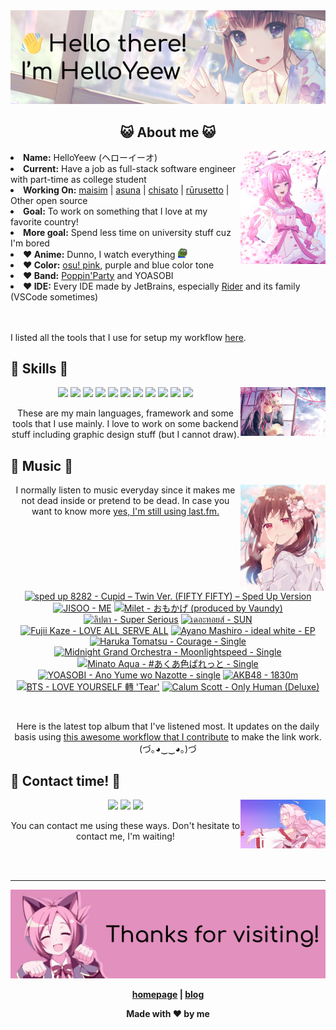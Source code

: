 <img src="welcome-banner.png" alt="Welcome!">

<h2 align="center">😺 About me 😺</h2> 
<img src="helloyeewchan.jpg" width="27%" align="right">
<li><b>Name:</b> HelloYeew (ヘローイーオ)</li>
<li><b>Current:</b> Have a job as full-stack software engineer with part-time as college student</li>
<li><b>Working On:</b> <a href="https://github.com/HelloYeew/maisim">maisim</a> | <a href="https://github.com/HelloYeew/asuna">asuna</a> | <a href="https://github.com/HelloYeew/chisato">chisato</a> | <a href="https://github.com/Rurusetto/rurusetto">rūrusetto</a> | Other open source</li>
<li><b>Goal:</b> To work on something that I love at my favorite country!</li>
<li><b>More goal:</b> Spend less time on university stuff cuz I'm bored</li>
<li><b>❤️ Anime:</b> Dunno, I watch everything <img src="twitch-emoji/YEP.png" width="3%" vertical-align="middle"></li>
<li><b>❤️ Color:</b> <a href="https://www.color-hex.com/color-palette/104633">osu! pink</a>, purple and blue color tone</li>
<li><b>❤️ Band:</b> <a href="https://bandori.fandom.com/wiki/Poppin%27Party">Poppin'Party</a> and YOASOBI</li>
<li><b>❤️ IDE:</b> Every IDE made by JetBrains, especially <a href="https://www.jetbrains.com/rider/">Rider</a> and its family</li> (VSCode sometimes)
<br>
<br>
<br>

<p>I listed all the tools that I use for setup my workflow <a href="https://github.com/HelloYeew/workflow-setup">here</a>.</p>

## 📇 Skills 📇

<img src="knowledge-pic.png" width="27%" align="right">
<p align="center"><img src="https://img.shields.io/badge/-python-3776AB.svg?&style=for-the-badge&logo=python&logoColor=white"/> <img src="https://img.shields.io/badge/-django-092E20.svg?&style=for-the-badge&logo=django&logoColor=white"/> <img src="https://img.shields.io/badge/-csharp-239120.svg?&style=for-the-badge&logo=csharp&logoColor=white"/> <img src="https://img.shields.io/badge/-javascript-F7DF1E.svg?&style=for-the-badge&logo=javascript&logoColor=black"/> <img src="https://img.shields.io/badge/java-007396.svg?&style=for-the-badge&logo=java&logoColor=white"/> <img src="https://img.shields.io/badge/-html5-E34F26.svg?&style=for-the-badge&logo=html5&logoColor=white"/> <img src="https://img.shields.io/badge/-css3-1572B6.svg?&style=for-the-badge&logo=css3&logoColor=white"/> <img src="https://img.shields.io/badge/-nginx-009639.svg?&style=for-the-badge&logo=nginx&logoColor=white"/> <img src="https://img.shields.io/badge/-digitalocean-0080FF.svg?&style=for-the-badge&logo=digitalocean&logoColor=white"/> <img src="https://img.shields.io/badge/-svelte-FF3E00.svg?&style=for-the-badge&logo=svelte&logoColor=white"/> <img src="https://img.shields.io/badge/-tailwind CSS-06B6D4.svg?&style=for-the-badge&logo=Tailwind CSS&logoColor=white"/>

<p align="center">These are my main languages, framework and some tools that I use mainly. I love to work on some backend stuff including graphic design stuff (but I cannot draw).</p>

## 🎵 Music 🎵

<img src="music-pic.png" width="27%" align="right">

<p align="center">I normally listen to music everyday since it makes me not dead inside or pretend to be dead. In case you want to know more <a href="https://www.last.fm/user/HelloYeew">yes, I'm still using last.fm.</p>
  
<br>

<!-- lastfm -->
<p align="center"><a href="https://www.last.fm/music/sped+up+8282/Cupid+%E2%80%93+Twin+Ver.+(FIFTY+FIFTY)+%E2%80%93+Sped+Up+Version"><img src="https://lastfm.freetls.fastly.net/i/u/64s/4ef74e3ac8cde829d46ee39f749bb0f6.jpg" title="sped up 8282 - Cupid – Twin Ver. (FIFTY FIFTY) – Sped Up Version"></a> <a href="https://www.last.fm/music/JISOO/ME"><img src="https://lastfm.freetls.fastly.net/i/u/64s/64203b204e3b210f2cc15902ce687e6c.jpg" title="JISOO - ME"></a> <a href="https://www.last.fm/music/Milet/%E3%81%8A%E3%82%82%E3%81%8B%E3%81%92+(produced+by+Vaundy)"><img src="https://lastfm.freetls.fastly.net/i/u/64s/e8b4347b98428c2b62e67954b4d30d96.png" title="Milet - おもかげ (produced by Vaundy)"></a> <a href="https://www.last.fm/music/%E0%B8%A5%E0%B8%B4%E0%B8%9B%E0%B8%95%E0%B8%B2/Super+Serious"><img src="https://lastfm.freetls.fastly.net/i/u/64s/f1ca2dfa95c9ab20ffe18bfcb47583eb.jpg" title="ลิปตา - Super Serious"></a> <a href="https://www.last.fm/music/%E0%B9%80%E0%B8%94%E0%B8%AD%E0%B8%B0%E0%B8%97%E0%B8%AD%E0%B8%A2%E0%B8%AA%E0%B9%8C/SUN"><img src="https://lastfm.freetls.fastly.net/i/u/64s/5629bafe5b23b0460f280da320b2cea6.jpg" title="เดอะทอยส์ - SUN"></a> <a href="https://www.last.fm/music/Fujii+Kaze/LOVE+ALL+SERVE+ALL"><img src="https://lastfm.freetls.fastly.net/i/u/64s/655bd5687606d09c451cca7780e2ac9b.jpg" title="Fujii Kaze - LOVE ALL SERVE ALL"></a> <a href="https://www.last.fm/music/Ayano+Mashiro/ideal+white+-+EP"><img src="https://lastfm.freetls.fastly.net/i/u/64s/0796d4dab79a49ab78aaa5e80d47ec47.jpg" title="Ayano Mashiro - ideal white - EP"></a> <a href="https://www.last.fm/music/Haruka+Tomatsu/Courage+-+Single"><img src="https://lastfm.freetls.fastly.net/i/u/64s/ae24dd4cf7abecd452dc3ddc99f41d8c.jpg" title="Haruka Tomatsu - Courage - Single"></a> <a href="https://www.last.fm/music/Midnight+Grand+Orchestra/Moonlightspeed+-+Single"><img src="https://lastfm.freetls.fastly.net/i/u/64s/c1aa145addf6811b64bfca7dbf584382.jpg" title="Midnight Grand Orchestra - Moonlightspeed - Single"></a> <a href="https://www.last.fm/music/Minato+Aqua/%23%E3%81%82%E3%81%8F%E3%81%82%E8%89%B2%E3%81%B1%E3%82%8C%E3%81%A3%E3%81%A8+-+Single"><img src="https://lastfm.freetls.fastly.net/i/u/64s/9d099c2a7ea4d93a553cd4e36b4a29d7.png" title="Minato Aqua - #あくあ色ぱれっと - Single"></a> <a href="https://www.last.fm/music/YOASOBI/Ano+Yume+wo+Nazotte+-+single"><img src="https://lastfm.freetls.fastly.net/i/u/64s/d1210a101ed31d5de8131585e7ca2f2e.png" title="YOASOBI - Ano Yume wo Nazotte - single"></a> <a href="https://www.last.fm/music/AKB48/1830m"><img src="https://lastfm.freetls.fastly.net/i/u/64s/a9ee5de48bb43ffd33ba5659d506ab15.png" title="AKB48 - 1830m"></a> <a href="https://www.last.fm/music/BTS/LOVE+YOURSELF+%E8%BD%89+%27Tear%27"><img src="https://lastfm.freetls.fastly.net/i/u/64s/5f0214a58dec8ee36d902b50104b9740.jpg" title="BTS - LOVE YOURSELF 轉 'Tear'"></a> <a href="https://www.last.fm/music/Calum+Scott/Only+Human+(Deluxe)"><img src="https://lastfm.freetls.fastly.net/i/u/64s/5674aa41c4e6d93ff7bf5990bab0f126.jpg" title="Calum Scott - Only Human (Deluxe)"></a> </p>

<br>

<p align="center">Here is the latest top album that I've listened most. It updates on the daily basis using <a href="https://github.com/melipass/lastfm-to-markdown/">this awesome workflow that I contribute</a> to make the link work. (づ｡◕‿‿◕｡)づ</p>

## 📝 Contact time! 📝

<img src="contact-pic.png" width="27%" align="right">

<p align="center"><a href="https://twitter.com/nonggummud" target="_blank"><img src="https://img.shields.io/badge/-nonggummud-1DA1F2.svg?&style=for-the-badge&logo=Twitter&logoColor=white"/></a> <a href="https://www.linkedin.com/in/helloyeew" target="_blank"><img src="https://img.shields.io/badge/-helloyeew-0A66C2.svg?&style=for-the-badge&logo=linkedin&logoColor=white"/></a> <a href="https://peerlist.io/helloyeew"><img src="https://img.shields.io/badge/-peerlist-00AA45.svg?&style=for-the-badge"/></a></p>

<p align="center">You can contact me using these ways. Don't hesitate to contact me, I'm waiting!</p>
<br>
<br>

---

<img src="bye-banner.png" alt="Thanks for visiting!">

<p align="center"><b><a href="https://www.helloyeew.dev">homepage</a> | <b><a href="https://story.helloyeew.dev/">blog</a></p>

<p align="center">Made with ❤️ by me</p>

